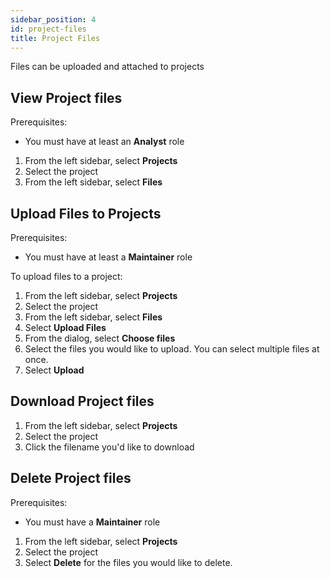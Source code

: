 ```yaml
---
sidebar_position: 4
id: project-files
title: Project Files
---
```


Files can be uploaded and attached to projects

## View Project files

Prerequisites:

- You must have at least an **Analyst** role

1. From the left sidebar, select **Projects**
2. Select the project
3. From the left sidebar, select **Files**

## Upload Files to Projects

Prerequisites:

- You must have at least a **Maintainer** role

To upload files to a project:

1. From the left sidebar, select **Projects**
2. Select the project
3. From the left sidebar, select **Files**
4. Select **Upload Files**
5. From the dialog, select **Choose files**
6. Select the files you would like to upload. You can select multiple files at once.
7. Select **Upload**

## Download Project files

1. From the left sidebar, select **Projects**
2. Select the project
3. Click the filename you'd like to download

## Delete Project files

Prerequisites:

- You must have a **Maintainer** role

1. From the left sidebar, select **Projects**
2. Select the project
3. Select **Delete** for the files you would like to delete.
